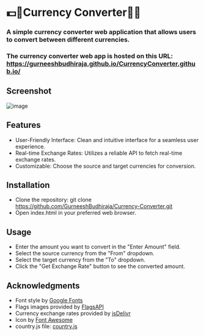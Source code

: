 # 💵💱Currency Converter💱💵
### A simple currency converter web application that allows users to convert between different currencies.
### The currency converter web app is hosted on this URL: https://gurneeshbudhiraja.github.io/CurrencyConverter.github.io/
## Screenshot
![image](https://github.com/GurneeshBudhiraja/Currency-Converter/assets/140137709/a081f8ac-1ef4-44b6-a184-dc712ccaa0fb)

## Features
- User-Friendly Interface: Clean and intuitive interface for a seamless user experience.
- Real-time Exchange Rates: Utilizes a reliable API to fetch real-time exchange rates.
- Customizable: Choose the source and target currencies for conversion.
## Installation
- Clone the repository: git clone https://github.com/GurneeshBudhiraja/Currency-Converter.git
- Open index.html in your preferred web browser.
## Usage
- Enter the amount you want to convert in the "Enter Amount" field.
- Select the source currency from the "From" dropdown.
- Select the target currency from the "To" dropdown.
- Click the "Get Exchange Rate" button to see the converted amount.
## Acknowledgments
- Font style by [Google Fonts](https://fonts.google.com/)
- Flags images provided by [FlagsAPI](https://flagsapi.com/)
- Currency exchange rates provided by [jsDelivr](https://www.jsdelivr.com/)
- Icon by [Font Awesome](https://fontawesome.com/)
- country.js file: [country.js](https://github.com/shradha-khapra/JavaScriptSeries/blob/main/CurrencyConverter/codes.js)
